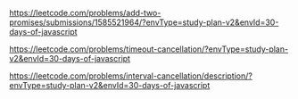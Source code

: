 https://leetcode.com/problems/add-two-promises/submissions/1585521964/?envType=study-plan-v2&envId=30-days-of-javascript


https://leetcode.com/problems/timeout-cancellation/?envType=study-plan-v2&envId=30-days-of-javascript


https://leetcode.com/problems/interval-cancellation/description/?envType=study-plan-v2&envId=30-days-of-javascript

